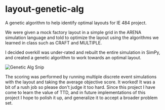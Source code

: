 # layout-genetic-alg
A genetic algorithm to help identify optimal layouts for IE 484 project.

We were given a mock factory layout in a simple grid in the ARENA simulation language and told to optimize the layout using the algorithms we learned in class such as CRAFT and MULTIPLE.

I decided overkill was under-rated and rebuilt the entire simulation in SimPy, and created a genetic algorithm to work towards an optimal layout.

![Genetic Alg Snip](https://github.com/LANUMM/layout-genetic-alg/assets/73083827/bba617fd-2c24-4e5d-b929-8965e45b5261)

The scoring was performed by running multiple discrete event simulations with the layout and taking the average objective score.
It worked! It was a bit of a rush job so please don't judge it too hard. Since this project I have come to learn the value of TTD, and in future implementations of this project I hope to polish it up, and generalize it to accept a broader problem set. 
